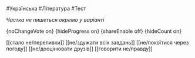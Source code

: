 #Українська #Література #Тест

*Частка не пишеться окремо у варіанті*

{noChangeVote on}
{hideProgress on}
{shareEnable off}
{hideCount on}

[[стало не/переливки]]
[[не/здужати всіх завдань]]
[[не/покоїтися через погоду]]
[[не/дооцінювати друзів]]
[[говорити не/правду]]
